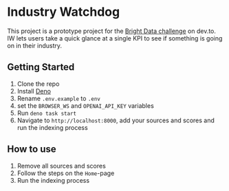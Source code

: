 # Industry Watchdog

This project is a prototype project for the [Bright Data challenge](https://dev.to/devteam/join-us-for-the-bright-data-web-scraping-challenge-3000-in-prizes-3mg2?bb=196805) on dev.to. IW lets users take a quick glance at a single KPI to see if something is going on in their industry.

## Getting Started

1. Clone the repo
2. Install [Deno](https://docs.deno.com/runtime/)
3. Rename `.env.example` to `.env`
4. set the `BROWSER_WS` and `OPENAI_API_KEY` variables
5. Run `deno task start`
6. Navigate to `http://localhost:8000`, add your sources and scores and run the indexing process

## How to use

1. Remove all sources and scores
2. Follow the steps on the `Home`-page
3. Run the indexing process